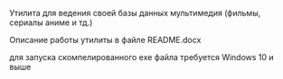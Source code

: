 Утилита для ведения  своей базы данных мультимедия (фильмы, сериалы аниме и тд.)


Описание работы утилиты в файле README.docx

для запуска скомпелированного exe файла требуется Windows 10 и выше

